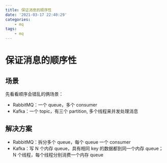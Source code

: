 ```yaml
---
title: 保证消息的顺序性
date: '2021-03-17 22:40:29'
categories:
    - mq
tags:
    - mq
---
```


# 保证消息的顺序性

## 场景

先看看顺序会错乱的俩场景：

- RabbitMQ：一个 queue，多个 consumer
- Kafka：一个 topic，有三个 partition, 多个线程来并发处理消息

## 解决方案

- RabbitMQ：拆分多个 queue，每个 queue 一个 consumer
- Kafka：写 N 个内存 queue，具有相同 key 的数据都到同一个内存 queue；N 个线程，每个线程分别消费一个内存 queue
